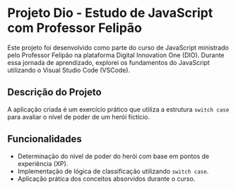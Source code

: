 # Projeto Dio - Estudo de JavaScript com Professor Felipão

Este projeto foi desenvolvido como parte do curso de JavaScript ministrado pelo Professor Felipão na plataforma Digital Innovation One (DIO). Durante essa jornada de aprendizado, explorei os fundamentos do JavaScript utilizando o Visual Studio Code (VSCode).

## Descrição do Projeto

A aplicação criada é um exercício prático que utiliza a estrutura `switch case` para avaliar o nível de poder de um herói fictício. 

## Funcionalidades

- Determinação do nível de poder do herói com base em pontos de experiência (XP).
- Implementação de lógica de classificação utilizando `switch case`.
- Aplicação prática dos conceitos absorvidos durante o curso.

